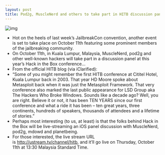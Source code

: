 ```yaml
---
layout: post
title: Pod2g, MuscleNerd and others to take part in HITB discussion panel
---
```

![img](http://media.idownloadblog.com/wp-content/uploads/2012/10/hackinthebox-logo.jpg)
* Hot on the heels of last week’s JailbreakCon convention, another event is set to take place on October 11th featuring some prominent members of the jailbreaking community.
* On October 11th, in Kuala Lumpur, Malaysia, MuscleNerd, pod2g and other well-known hackers will take part in a discussion panel at this year’s Hack in the Box conference…
* From the official HITB blog (via iClarified):
* “Some of you might remember the first HITB conference at Cititel Hotel, Kuala Lumpur back in 2003. That year HD Moore spoke about Metasploit back when it was just the Metasploit Framework. That very conference also marked the last public appearance for LSD Group aka The Hackers Who Broke Windows. Sounds like a decade ago? Well, you are right. Believe it or not, it has been TEN YEARS since our first conference and what a ride it has been – ten great years, three continents, hundreds of speakers, thousands of attendees and a lifetime of stories.”
* Perhaps most interesting (to us, at least) is that the folks behind Hack in the Box will be live-streaming an iOS panel discussion with MuscleNerd, pod2g, mdowd and planetbeing.
* For those interested, the live stream URL is http://ustream.tv/channel/hitb, and it’ll go live on Thursday, October 11th at 13:30 Malaysia Standard Time.


